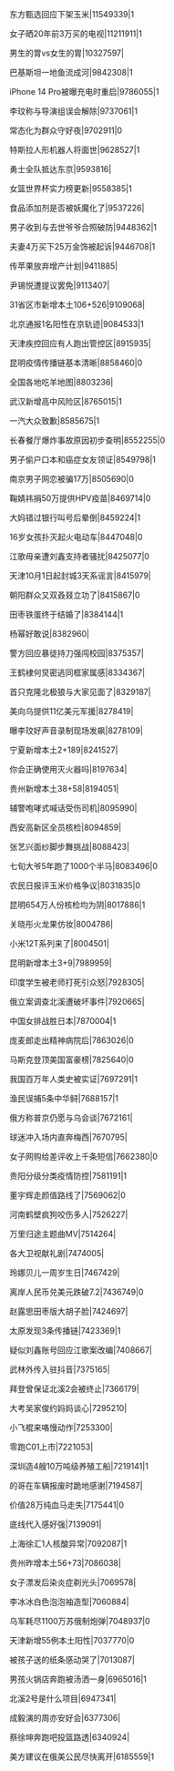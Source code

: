 东方甄选回应下架玉米|11549339|1

女子晒20年前3万买的电视|11211911|1

男生的胃vs女生的胃|10327597|

巴基斯坦一地鱼流成河|9842308|1

iPhone 14 Pro被曝充电时重启|9786055|1

李玟称与导演组误会解除|9737061|1

常态化为群众守好夜|9702911|0

特斯拉人形机器人将面世|9628527|1

勇士全队抵达东京|9593816|

女篮世界杯实力榜更新|9558385|1

食品添加剂是否被妖魔化了|9537226|

男子收到与去世爷爷合照破防|9448362|1

夫妻4万买下25万金饰被起诉|9446708|1

传苹果放弃增产计划|9411885|

尹锡悦遭提议罢免|9113407|

31省区市新增本土106+526|9109068|

北京通报1名阳性在京轨迹|9084533|1

天津疾控回应有人跑出管控区|8915935|

昆明疫情传播链基本清晰|8858460|0

全国各地吃羊地图|8803236|

武汉新增高中风险区|8765015|1

一汽大众致歉|8585675|1

长春餐厅爆炸事故原因初步查明|8552255|0

男子偷户口本和癌症女友领证|8549798|1

南京男子网恋被骗17万|8505690|0

鞠婧祎捐50万提供HPV疫苗|8469714|0

大妈错过银行叫号后晕倒|8459224|1

16岁女孩扑灭起火电动车|8447048|0

江歌母亲遭刘鑫支持者骚扰|8425077|0

天津10月1日起封城3天系谣言|8415979|

朝阳群众又双叒叕立功了|8415867|0

田枣铁蛋终于结婚了|8384144|1

杨幂好敢说|8382960|

警方回应暴徒持刀强闯校园|8375357|

王鹤棣何炅密逃同框家属感|8334367|

首只克隆北极狼与大家见面了|8329187|

美向乌提供11亿美元军援|8278419|

曝李玟好声音录制现场发飙|8278109|

宁夏新增本土2+189|8241527|

你会正确使用灭火器吗|8197634|

贵州新增本土38+58|8194051|

辅警咆哮式喊话受伤司机|8095990|

西安高新区全员核检|8094859|

张艺兴面纱脚步舞挑战|8088423|

七旬大爷5年跑了1000个半马|8083496|0

农民日报评玉米价格争议|8031835|0

昆明654万人份核检均为阴|8017886|1

关晓彤火龙果仿妆|8004786|

小米12T系列来了|8004501|

昆明新增本土3+9|7989959|

印度学生被老师打死引众怒|7928305|

俄立案调查北溪遭破坏事件|7920665|

中国女排战胜日本|7870004|1

庞麦郎走出精神病院后|7863026|0

马斯克登顶美国富豪榜|7825640|0

我国百万年人类史被实证|7697291|1

渔民误捕5条中华鲟|7688157|1

俄方称普京仍愿与乌会谈|7672161|

球迷冲入场内直奔梅西|7670795|

女子网购给差评收上千条短信|7662380|0

贵阳分级分类疫情防控|7581191|1

董宇辉走颜值路线了|7569062|0

河南鹤壁疯狗咬伤多人|7526227|

万里归途主题曲MV|7514264|

各大卫视献礼剧|7474005|

玲娜贝儿一周岁生日|7467429|

离岸人民币兑美元跌破7.2|7436749|0

赵露思田枣版大胡子脸|7424697|

太原发现3条传播链|7423369|1

疑似刘鑫账号回应江歌案改编|7408667|

武林外传入驻抖音|7375165|

拜登曾保证北溪2会被终止|7366179|

大考吴家俊约妈妈谈心|7295210|

小飞棍来咯慢动作|7253300|

零跑C01上市|7221053|

深圳造4艘10万吨级养殖工船|7219141|1

的哥在车辆报废时跪地感谢|7194587|

价值28万纯血马走失|7175441|0

底线代入感好强|7139091|

上海徐汇1人核酸异常|7092087|1

贵州昨增本土56+73|7086038|

女子漂发后染炎症剃光头|7069578|

李冰冰白色泡泡袖造型|7060884|

乌军耗尽1100万苏俄制炮弹|7048937|0

天津新增55例本土阳性|7037770|0

被孩子送的纸条感动哭了|7013087|

男孩火锅店奔跑被汤洒一身|6965016|1

北溪2号是什么项目|6947341|

成毅演的周亦安好会|6377306|

蔡徐坤奔跑吧投篮路透|6340924|

美方建议在俄美公民尽快离开|6185559|1

